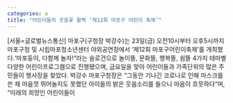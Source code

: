 ```yaml
---
categories: a
title: "어린이들의 웃음꽃 활짝 ‘제12회 마포구 어린이 축제’"
---
```

[서울=글로벌뉴스통신] 마포구(구청장 박강수)는 23일(금) 오전10시부터 오후5시까지 마포구청 및 시립마포청소년센터 야외공연장에서 ‘제12회 마포구어린이축제’를 개최했다.‘마포둥이, 다함께 놀자!“라는 슬로건으로 놀이뜰, 문화뜰, 행복뜰, 쉼뜰 4가지 테마별 다양한 어린이프로그램으로 진행됐으며, 금요일을 맞아 어린이들과 가족단위의 많은 주민들이 행사장을 찾았다. 박강수 마포구청장은 “그동안 기나긴 코로나로 인해 마스크를 쓴 채 마음껏 뛰어놀지도 못했던 아이들의 밝은 웃음소리를 들으니 마음이 흐뭇하다”며, “미래의 희망인 어린이들이